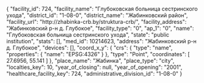 {
    "facility_id": 724,
    "facility_name": "Глубоковская больница сестринского ухода",
    "district_id": "1-08-0",
    "district_name": "Жабинковский район",
    "facility_url": "http:\/\/zhabinka-crb.by\/struktura-crb\/",
    "facility_address": "Жабинковский р-н д. Глубокое",
    "facility_type": "0",
    "ap_1": "0",
    "name": "Глубоковская больница сестринского ухода",
    "state": "public institution",
    "stats": [],
    "med_id": 10214623,
    "address": "Жабинковский р-н д. Глубокое",
    "devices": [],
    "coord_x_y": {
        "crs": {
            "type": "name",
            "properties": {
                "name": "EPSG:4326"
            }
        },
        "type": "Point",
        "coordinates": [
            27.6956,
            55.141
        ]
    },
    "place_name": "Жабинка",
    "place_type": "city",
    "localties_key": 10,
    "year_of_closing": null,
    "year_of_opening": "2001",
    "healthcare_facility_key": 724,
    "administrative_division_id": "1-08-0"
}